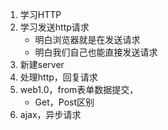 1. 学习HTTP
2. 学习发送http请求
    * 明白浏览器就是在发送请求
    * 明白我们自己也能直接发送请求
3. 新建server
4. 处理http，回复请求
5. web1.0，from表单数据提交，
    * Get，Post区别
6. ajax，异步请求